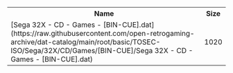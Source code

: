 <table>
<tr><th>Name</th><th>Size</th></tr>
<tr><td>
[Sega 32X - CD - Games - [BIN-CUE].dat](https://raw.githubusercontent.com/open-retrogaming-archive/dat-catalog/main/root/basic/TOSEC-ISO/Sega/32X/CD/Games/[BIN-CUE]/Sega 32X - CD - Games - [BIN-CUE].dat)
</td><td>1020</td></tr>
</table>
